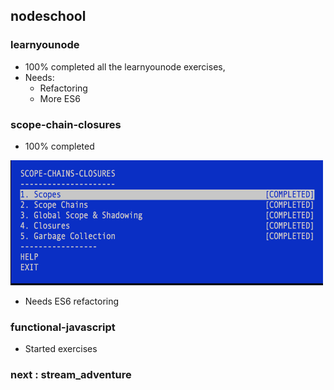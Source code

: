 ## nodeschool

### learnyounode

- 100% completed all the learnyounode exercises,
- Needs:
    - Refactoring
    - More ES6
  
### scope-chain-closures

- 100% completed

<img src="scope-chains-closures/sccjs.png" alt="scope-chain-closures" width="500" height="200"/>
  
- Needs ES6 refactoring

### functional-javascript

- Started exercises

### next : stream_adventure




